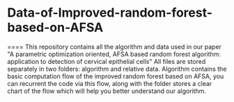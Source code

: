 # Data-of-Improved-random-forest-based-on-AFSA
====
This repository contains all the algorithm and data used in our paper "A parametric optimization oriented, AFSA based random forest algorithm: application to detection of cervical epithelial cells"
All files are stored separately in two folders: algorithm and relative data.
Algorithm contains the basic computation flow of the improved random forest based on AFSA, you can recurrent the code via this flow, along with the folder stores a clear chart of the flow which will help you better understand our algorithm.

